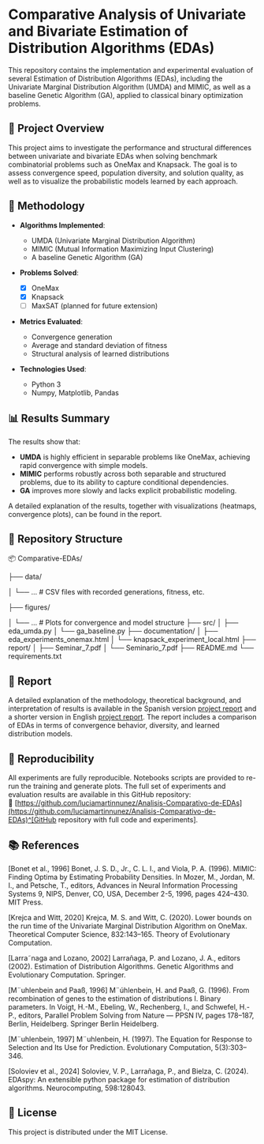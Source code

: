 # Comparative Analysis of Univariate and Bivariate Estimation of Distribution Algorithms (EDAs)

This repository contains the implementation and experimental evaluation of several Estimation of Distribution Algorithms (EDAs), including the Univariate Marginal Distribution Algorithm (UMDA) and MIMIC, as well as a baseline Genetic Algorithm (GA), applied to classical binary optimization problems.

## 📌 Project Overview

This project aims to investigate the performance and structural differences between univariate and bivariate EDAs when solving benchmark combinatorial problems such as OneMax and Knapsack. The goal is to assess convergence speed, population diversity, and solution quality, as well as to visualize the probabilistic models learned by each approach.

## 🧪 Methodology

- **Algorithms Implemented**:
  - UMDA (Univariate Marginal Distribution Algorithm)
  - MIMIC (Mutual Information Maximizing Input Clustering)
  - A baseline Genetic Algorithm (GA)

- **Problems Solved**:
  - [x] OneMax
  - [x] Knapsack
  - [ ] MaxSAT (planned for future extension)

- **Metrics Evaluated**:
  - Convergence generation
  - Average and standard deviation of fitness
  - Structural analysis of learned distributions

- **Technologies Used**:
  - Python 3
  - Numpy, Matplotlib, Pandas

## 📊 Results Summary

The results show that:
- **UMDA** is highly efficient in separable problems like OneMax, achieving rapid convergence with simple models.
- **MIMIC** performs robustly across both separable and structured problems, due to its ability to capture conditional dependencies.
- **GA** improves more slowly and lacks explicit probabilistic modeling.

A detailed explanation of the results, together with visualizations (heatmaps, convergence plots), can be found in the report.

## 📁 Repository Structure
📦 Comparative-EDAs/

├── data/

│ └── ... # CSV files with recorded generations, fitness, etc.

├── figures/

│ └── ... # Plots for convergence and model structure
├── src/
│ ├── eda_umda.py
│ └── ga_baseline.py
├── documentation/
│ ├── eda_experiments_onemax.html
│ └── knapsack_experiment_local.html
├── report/
│ ├── Seminar_7.pdf
│ └── Seminario_7.pdf
├── README.md
└── requirements.txt


## 📄 Report

A detailed explanation of the methodology, theoretical background, and interpretation of results is available in the Spanish version [project report](./report/Seminario_7.pdf) and a shorter version in English [project report](./report/Seminar_7.pdf). The report includes a comparison of EDAs in terms of convergence behavior, diversity, and learned distribution models.


## 🔁 Reproducibility

All experiments are fully reproducible. Notebooks scripts are provided to re-run the training and generate plots. The full set of experiments and evaluation results are available in this GitHub repository:  
📎 [https://github.com/luciamartinnunez/Analisis-Comparativo-de-EDAs](https://github.com/luciamartinnunez/Analisis-Comparativo-de-EDAs)^[GitHub repository with full code and experiments].

## 📚 References

[Bonet et al., 1996] Bonet, J. S. D., Jr., C. L. I., and Viola, P. A. (1996). MIMIC: Finding
Optima by Estimating Probability Densities. In Mozer, M., Jordan, M. I., and Petsche, T.,
editors, Advances in Neural Information Processing Systems 9, NIPS, Denver, CO, USA,
December 2-5, 1996, pages 424–430. MIT Press.

[Krejca and Witt, 2020] Krejca, M. S. and Witt, C. (2020). Lower bounds on the run time
of the Univariate Marginal Distribution Algorithm on OneMax. Theoretical Computer
Science, 832:143–165. Theory of Evolutionary Computation.

[Larra˜naga and Lozano, 2002] Larrañaga, P. and Lozano, J. A., editors (2002). Estimation
of Distribution Algorithms. Genetic Algorithms and Evolutionary Computation. Springer.

[M¨uhlenbein and Paaß, 1996] M¨úhlenbein, H. and Paaß, G. (1996). From recombination of
genes to the estimation of distributions I. Binary parameters. In Voigt, H.-M., Ebeling,
W., Rechenberg, I., and Schwefel, H.-P., editors, Parallel Problem Solving from Nature —
PPSN IV, pages 178–187, Berlin, Heidelberg. Springer Berlin Heidelberg.

[M¨uhlenbein, 1997] M¨uhlenbein, H. (1997). The Equation for Response to Selection and Its
Use for Prediction. Evolutionary Computation, 5(3):303–346.

[Soloviev et al., 2024] Soloviev, V. P., Larrañaga, P., and Bielza, C. (2024). EDAspy: An
extensible python package for estimation of distribution algorithms. Neurocomputing,
598:128043.


## 📌 License

This project is distributed under the MIT License.

